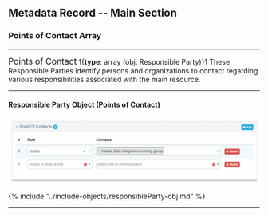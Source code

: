 ## Metadata Record -- Main Section
### Points of Contact Array
---

<span class="md-panel" style="font-size: larger">Points of Contact</span> <i class="fa fa-asterisk required" title="Required"> </i> 1{**type**: array (obj: <span class="md-panel">Responsible Party</span>)}1 These <span class="md-panel">Responsible Parties</span> identify persons and organizations to contact regarding various responsibilities associated with the main resource. 

---

#### Responsible Party Object (Points of Contact)

![Points of Contact Panel](/assets/reference/edit-objects/main/poc.png)

{% include "../include-objects/responsibleParty-obj.md" %}

---
